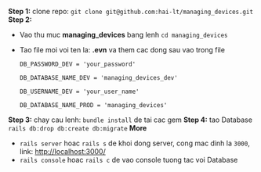**Step 1:** clone repo: `git clone git@github.com:hai-lt/managing_devices.git`
**Step 2:**
- Vao thu muc **managing_devices** bang lenh `cd managing_devices`
- Tao file moi voi ten la: **.evn** va them cac dong sau vao trong file

    `DB_PASSWORD_DEV = 'your_password'`

    `DB_DATABASE_NAME_DEV = 'managing_devices_dev'`

    `DB_USERNAME_DEV = 'your_user_name'`
    
    `DB_DATABASE_NAME_PROD = 'managing_devices'`

**Step 3:** chay cau lenh: `bundle install` de tai cac gem
**Step 4:** tao Database
  `rails db:drop db:create db:migrate`
**More**
- `rails server` hoac `rails s` de khoi dong server, cong mac dinh la `3000`, link: [http://localhost:3000/]()
- `rails console` hoac `rails c` de vao console tuong tac voi Database
